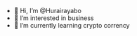 - 👋 Hi, I’m @Hurairayabo
- 👀 I’m interested in business
- 🌱 I’m currently learning crypto corrency


<!---
Hurairayabo/Hurairayabo is a ✨ special ✨ repository because its `README.md` (this file) appears on your GitHub profile.
You can click the Preview link to take a look at your changes.
--->
